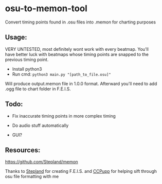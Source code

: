 # osu-to-memon-tool
Convert timing points found in .osu files into .memon for charting purposes

## Usage:
VERY UNTESTED, most definitely wont work with every beatmap. You'll have better luck with beatmaps whose timing points are snapped to the previous timing point.

- Install python3
- Run cmd: `python3 main.py "[path_to_file.osu]"`

Will produce output.memon file in 1.0.0 format. Afterward you'll need to add .ogg file to chart folder in F.E.I.S.

## Todo:
- Fix inaccurate timing points in more complex timing

- Do audio stuff automatically

- GUI?

## Resources:
https://github.com/Stepland/memon

Thanks to [Stepland](https://github.com/Stepland) for creating F.E.I.S. and [CCPupp](https://github.com/CCPupp) for helping sift through osu file formatting with me
